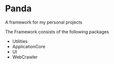 # Panda
A framework for my personal projects

The Framework consists of the following packages
- Utilities
- ApplicationCore
- UI
- WebCrawler
